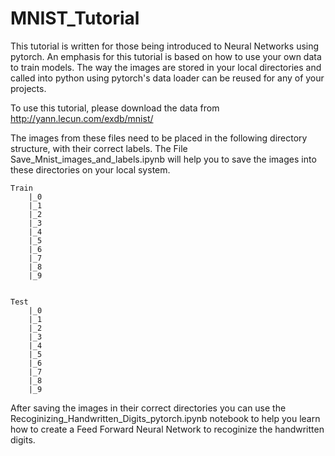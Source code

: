 # MNIST_Tutorial

This tutorial is written for those being introduced to Neural Networks using pytorch.
An emphasis for this tutorial is based on how to use your own data to train models. The way the images are stored in your local directories and called into python using pytorch's data loader can be reused for any of your projects.

To use this tutorial, please download the data from http://yann.lecun.com/exdb/mnist/

The images from these files need to be placed in the following directory structure, with their correct labels. The File Save_Mnist_images_and_labels.ipynb will help you to save the images into these directories on your local system.

    Train
        |_0
        |_1
        |_2
        |_3
        |_4
        |_5
        |_6
        |_7
        |_8
        |_9


    Test
        |_0
        |_1
        |_2
        |_3
        |_4
        |_5
        |_6
        |_7
        |_8
        |_9

After saving the images in their correct directories you can use the Recoginizing_Handwritten_Digits_pytorch.ipynb notebook to help you learn how to create a Feed Forward Neural Network to recoginize the handwritten digits.
